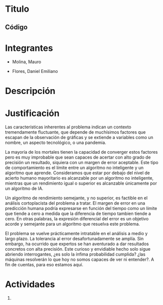 # Titulo

## Código

# Integrantes

- Molina, Mauro

- Flores, Daniel Emiliano

# Descripción

# Justificación

Las características inherentes al problema indican un contexto tremendamente fluctuante, que depende de muchísimos factores que escapan de la observación de gráficas y se extiende a variables como un nombre, un aspecto tecnológico, o una pandemia.

La mayoría de los mortales tienen la capacidad de converger estos factores pero es muy improbable que sean capaces de acertar con alto grado de precisión un resultado, siquiera con un margen de error aceptable. Este tipo de comportamiento es el límite entre un algoritmo no inteligente y un algoritmo que aprende. Consideramos que estar por debajo del nivel de acierto humano mayoritario es alcanzable por un algoritmo no inteligente, mientras que un rendimiento igual o superior es alcanzable únicamente por un algoritmo de IA.

Un algoritmo de rendimiento semejante, y no superior, es factible en el análisis cortoplacista del problema a tratar. El margen de error en una predicción humana podría expresarse en función del tiempo como un límite que tiende a cero a medida que la diferencia de tiempo tambien tiende a cero. En otras palabras, la expresión diferencial del error es un objetivo acorde y semejante para un algoritmo que resuelva este problema.

El problema se vuelve prácticamente intratable en el análisis a medio y largo plazo. La tolerancia al error desafortunadamente se amplía. Sin embargo, ha ocurrido que expertos se han aventurado a dar resultados concretos con alta precisión. Este curioso y envidiable hecho solo sigue abriendo interrogantes, ¿es solo la ínfima probabilidad cumplida? ¿las máquinas resolverán lo que hoy no somos capaces de ver ni entender?. A fin de cuentas, para eso estamos aquí.

# Actividades

1.
